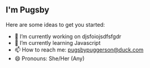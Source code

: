 ## I'm Pugsby

Here are some ideas to get you started:

- 🔭 I’m currently working on djsfoiojsdfsfgdr
- 🌱 I’m currently learning Javascript
- 📫 How to reach me: pugsbypuggerson@duck.com
- 😄 Pronouns: She/Her (Any)
